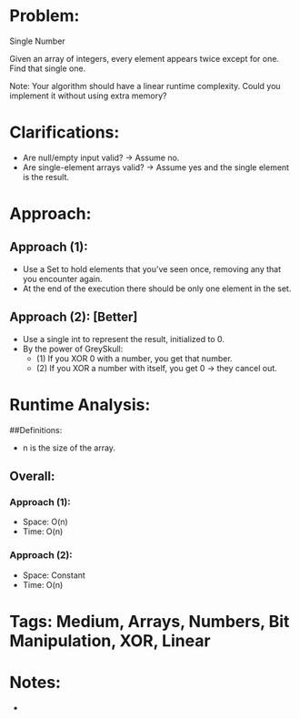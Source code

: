 # Problem:
  Single Number
  
  Given an array of integers, every element appears twice except for one. Find that single one.

  Note: Your algorithm should have a linear runtime complexity. Could you implement it without using extra memory?
  
# Clarifications:
  - Are null/empty input valid? -> Assume no.
  - Are single-element arrays valid? -> Assume yes and the single element is the result.

# Approach:
## Approach (1):
  - Use a Set to hold elements that you've seen once, removing any that you encounter again.
  - At the end of the execution there should be only one element in the set.

## Approach (2): [Better]
  - Use a single int to represent the result, initialized to 0.
  - By the power of GreySkull:
    - (1) If you XOR 0 with a number, you get that number.
    - (2) If you XOR a number with itself, you get 0 -> they cancel out.

# Runtime Analysis:
##Definitions:
  - n is the size of the array.

## Overall:
### Approach (1):
  - Space: O(n)
  - Time: O(n)

### Approach (2):
  - Space: Constant
  - Time: O(n)

# Tags: Medium, Arrays, Numbers, Bit Manipulation, XOR, Linear

# Notes:
  - 